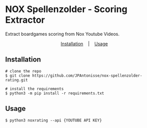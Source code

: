 # NOX Spellenzolder - Scoring Extractor
Extract boardgames scoring from Nox Youtube Videos.

<p align="center">
  <a href="#installation">Installation</a>
  &nbsp;&nbsp;&nbsp;|&nbsp;&nbsp;&nbsp;
  <a href="#usage">Usage</a>
</p>

## Installation

```console
# clone the repo
$ git clone https://github.com/JPAntonisse/nox-spellenzolder-rating.git

# install the requirements
$ python3 -m pip install -r requirements.txt
```

## Usage

```console
$ python3 noxrating --api {YOUTUBE API KEY}
```
